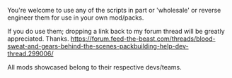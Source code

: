 You're welcome to use any of the scripts in part or 'wholesale' or reverse engineer them for use in your own mod/packs.

If you do use them; dropping a link back to my forum thread will be greatly appreciated. Thanks.
https://forum.feed-the-beast.com/threads/blood-sweat-and-gears-behind-the-scenes-packbuilding-help-dev-thread.299006/

All mods showcased belong to their respective devs/teams. 
